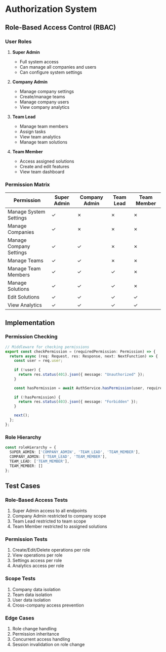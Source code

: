 # Authorization System

## Role-Based Access Control (RBAC)

### User Roles
1. **Super Admin**
   - Full system access
   - Can manage all companies and users
   - Can configure system settings

2. **Company Admin**
   - Manage company settings
   - Create/manage teams
   - Manage company users
   - View company analytics

3. **Team Lead**
   - Manage team members
   - Assign tasks
   - View team analytics
   - Manage team solutions

4. **Team Member**
   - Access assigned solutions
   - Create and edit features
   - View team dashboard

### Permission Matrix

| Permission                | Super Admin | Company Admin | Team Lead | Team Member |
|--------------------------|-------------|---------------|-----------|-------------|
| Manage System Settings   | ✓           | ✗             | ✗         | ✗           |
| Manage Companies         | ✓           | ✗             | ✗         | ✗           |
| Manage Company Settings  | ✓           | ✓             | ✗         | ✗           |
| Manage Teams            | ✓           | ✓             | ✗         | ✗           |
| Manage Team Members     | ✓           | ✓             | ✓         | ✗           |
| Manage Solutions        | ✓           | ✓             | ✓         | ✗           |
| Edit Solutions          | ✓           | ✓             | ✓         | ✓           |
| View Analytics          | ✓           | ✓             | ✓         | ✓           |

## Implementation

### Permission Checking
```typescript
// Middleware for checking permissions
export const checkPermission = (requiredPermission: Permission) => {
  return async (req: Request, res: Response, next: NextFunction) => {
    const user = req.user;
    
    if (!user) {
      return res.status(401).json({ message: "Unauthorized" });
    }

    const hasPermission = await AuthService.hasPermission(user, requiredPermission);
    
    if (!hasPermission) {
      return res.status(403).json({ message: "Forbidden" });
    }

    next();
  };
};
```

### Role Hierarchy
```typescript
const roleHierarchy = {
  SUPER_ADMIN: ['COMPANY_ADMIN', 'TEAM_LEAD', 'TEAM_MEMBER'],
  COMPANY_ADMIN: ['TEAM_LEAD', 'TEAM_MEMBER'],
  TEAM_LEAD: ['TEAM_MEMBER'],
  TEAM_MEMBER: []
};
```

## Test Cases

### Role-Based Access Tests
1. Super Admin access to all endpoints
2. Company Admin restricted to company scope
3. Team Lead restricted to team scope
4. Team Member restricted to assigned solutions

### Permission Tests
1. Create/Edit/Delete operations per role
2. View operations per role
3. Settings access per role
4. Analytics access per role

### Scope Tests
1. Company data isolation
2. Team data isolation
3. User data isolation
4. Cross-company access prevention

### Edge Cases
1. Role change handling
2. Permission inheritance
3. Concurrent access handling
4. Session invalidation on role change
